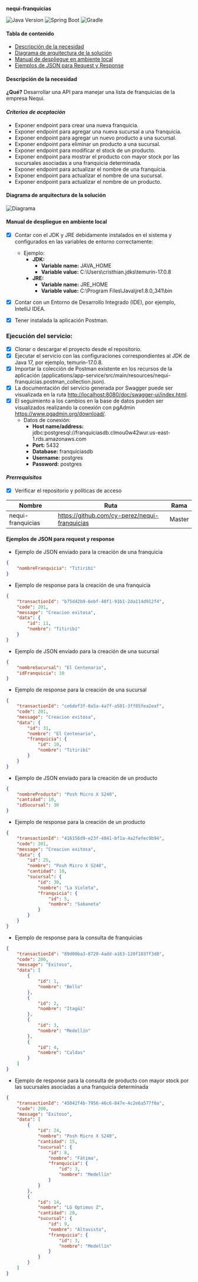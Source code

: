 **nequi-franquicias**

![Java Version](https://img.shields.io/badge/Java-17(LTS)-red?logo=java)
![Spring Boot](https://img.shields.io/badge/Spring&nbsp;Boot-3.3.4-success?logo=springboot)
![Gradle](https://img.shields.io/badge/Gradle-8.10.2-success?logo=Gradle)

#### Tabla de contenido

- [Descripción de la necesidad](#descripción-de-la-necesidad)
- [Diagrama de arquitectura de la solución](#diagrama-de-arquitectura-de-la-solución)
- [Manual de despliegue en ambiente local](#manual-de-despliegue-en-ambiente-local)
- [Ejemplos de JSON para Request y Response](#ejemplos-de-json-para-request-y-response)

#### Descripción de la necesidad

**¿Qué?** Desarrollar una API para manejar una lista de franquicias de la empresa Nequi.</br>

#### *Criterios de aceptación*

- Exponer endpoint para crear una nueva franquicia.
- Exponer endpoint para agregar una nueva sucursal a una franquicia.
- Exponer endpoint para agregar un nuevo producto a una sucursal.
- Exponer endpoint para eliminar un producto a una sucursal.
- Exponer endpoint para modificar el stock de un producto.
- Exponer endpoint para mostrar el producto con mayor stock por las sucursales asociadas a una franquicia determinada.
- Exponer endpoint para actualizar el nombre de una franquicia.
- Exponer endpoint para actualizar el nombre de una sucursal.
- Exponer endpoint para actualizar el nombre de un producto.

#### Diagrama de arquitectura de la solución

![Diagrama](applications/app-service/src/main/resources/diagrama-arquitectura.png)

#### Manual de despliegue en ambiente local
- [x] Contar con el JDK y JRE debidamente instalados en el sistema y configurados en las variables de entorno correctamente:
    - Ejemplo:
        - **JDK:**
            - **Variable name:** JAVA_HOME
            - **Variable value:** C:\Users\cristhian\.jdks\temurin-17.0.8
        - **JRE:**
            - **Variable name:** JRE_HOME
            - **Variable value:** C:\Program Files\Java\jre1.8.0_341\bin

- [x] Contar con un Entorno de Desarrollo Integrado (IDE), por ejemplo, IntelliJ IDEA.
- [x] Tener instalada la aplicación Postman.

### Ejecución del servicio:
- [x] Clonar o descargar el proyecto desde el repositorio.
- [x] Ejecutar el servicio con las configuraciones correspondientes al JDK de Java 17, por ejemplo, temurin-17.0.8.
- [x] Importar la colección de Postman existente en los recursos de la aplicación (applications/app-service/src/main/resources/nequi-franquicias.postman_collection.json).
- [x] La documentación del servicio generada por Swagger puede ser visualizada en la ruta <http://localhost:8080/doc/swagger-ui/index.html>.
- [x] El seguimiento a los cambios en la base de datos pueden ser visualizados realizando la conexión con pgAdmin <https://www.pgadmin.org/download/>.
    - Datos de conexión:
        - **Host name/address:** jdbc:postgresql://franquiciasdb.clmou0w42wur.us-east-1.rds.amazonaws.com
        - **Port:** 5432
        - **Database:** franquiciasdb
        - **Username:** postgres
        - **Password:** postgres

#### *Prerrequisitos*

- [x] Verificar el repositorio y políticas de acceso

| Nombre            | Ruta                                            | Rama   |
|-------------------|-------------------------------------------------|--------|
| nequi-franquicias | <https://github.com/cy-perez/nequi-franquicias> | Master |

#### Ejemplos de JSON para request y response

- Ejemplo de JSON enviado para la creación de una franquicia
``` json
{
    "nombreFranquicia": "Titiribí"
}
```

- Ejemplo de response para la creación de una franquicia
``` json
{
    "transactionId": "b75d42b9-6ebf-40f1-91b1-2da114d912f4",
    "code": 201,
    "message": "Creacion exitosa",
    "data": {
        "id": 11,
        "nombre": "Titiribí"
    }
}
```

- Ejemplo de JSON enviado para la creación de una sucursal
``` json
{
    "nombreSucursal": "El Centenario",
    "idFranquicia": 10
}
```

- Ejemplo de response para la creación de una sucursal
``` json
{
    "transactionId": "ce6def3f-0a5a-4a7f-a501-3ff85fea2eaf",
    "code": 201,
    "message": "Creacion exitosa",
    "data": {
        "id": 31,
        "nombre": "El Centenario",
        "franquicia": {
            "id": 10,
            "nombre": "Titiribí"
        }
    }
}
```

- Ejemplo  de JSON enviado para la creación de un producto
``` json
{
    "nombreProducto": "Posh Micro X S240",
    "cantidad": 10,
    "idSucursal": 30
}
```

- Ejemplo de response para la creación de un producto
``` json
{
    "transactionId": "416156d9-e23f-4841-bf1a-4a2fefec9b94",
    "code": 201,
    "message": "Creacion exitosa",
    "data": {
        "id": 25,
        "nombre": "Posh Micro X S240",
        "cantidad": 10,
        "sucursal": {
            "id": 30,
            "nombre": "La Violeta",
            "franquicia": {
                "id": 5,
                "nombre": "Sabaneta"
            }
        }
    }
}
```

- Ejemplo de response para la consulta de franquicias
``` json
{
    "transactionId": "89d00ba3-8720-4add-a163-120f1837f3d8",
    "code": 200,
    "message": "Exitoso",
    "data": [
        {
            "id": 1,
            "nombre": "Bello"
        },
        {
            "id": 2,
            "nombre": "Itagüí"
        },
        {
            "id": 3,
            "nombre": "Medellín"
        },
        {
            "id": 4,
            "nombre": "Caldas"
        }
    ]
}
```

- Ejemplo de response para la consulta de producto con mayor stock por las sucursales asociadas a una franquicia determinada
``` json
{
    "transactionId": "45042f4b-7956-46c6-847e-4c2e6a577f0a",
    "code": 200,
    "message": "Exitoso",
    "data": [
        {
            "id": 24,
            "nombre": "Posh Micro X S240",
            "cantidad": 15,
            "sucursal": {
                "id": 8,
                "nombre": "Fátima",
                "franquicia": {
                    "id": 3,
                    "nombre": "Medellín"
                }
            }
        },
        {
            "id": 14,
            "nombre": "LG Optimus Z",
            "cantidad": 20,
            "sucursal": {
                "id": 9,
                "nombre": "Altavista",
                "franquicia": {
                    "id": 3,
                    "nombre": "Medellín"
                }
            }
        }
    ]
}
```